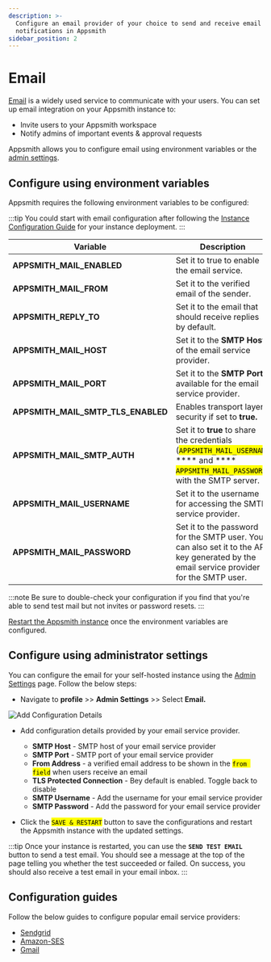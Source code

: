 ```yaml
---
description: >-
  Configure an email provider of your choice to send and receive email
  notifications in Appsmith
sidebar_position: 2
---
```


# Email

[Email](https://en.wikipedia.org/wiki/Email) is a widely used service to communicate with your users. You can set up email integration on your Appsmith instance to:

* Invite users to your Appsmith workspace
* Notify admins of important events & approval requests

Appsmith allows you to configure email using environment variables or the [admin settings](../admin-settings.md#using-the-admin-settings-ui).

<VideoEmbed host="youtube" videoId="NOAofPbmJWw" title="" caption="" /> 

## Configure using environment variables

Appsmith requires the following environment variables to be configured:

:::tip
You could start with email configuration after following the [Instance Configuration Guide](../) for your instance deployment.
:::

| Variable                               | Description                                                                                                                                                                                             |
| -------------------------------------- | ------------------------------------------------------------------------------------------------------------------------------------------------------------------------------------------------------- |
| **APPSMITH\_MAIL\_ENABLED**            | Set it to true to enable the email service.                                                                                                                                                             |
| **APPSMITH\_MAIL\_FROM**               | Set it to the verified email of the sender.                                                                                                                                                             |
| **APPSMITH\_REPLY\_TO**                | Set it to the email that should receive replies by default.                                                                                                                                             |
| **APPSMITH\_MAIL\_HOST**               | Set it to the **SMTP Host** of the email service provider.                                                                                                                                              |
| **APPSMITH\_MAIL\_PORT**               | Set it to the **SMTP Port** available for the email service provider.                                                                                                                                   |
| **APPSMITH\_MAIL\_SMTP\_TLS\_ENABLED** | Enables transport layer security if set to **true.**                                                                                                                                                    |
| **APPSMITH\_MAIL\_SMTP\_AUTH**         | Set it to **true** to share the credentials (<mark >`APPSMITH_MAIL_USERNAME`</mark> **** and **** <mark>`APPSMITH_MAIL_PASSWORD`</mark>**)** with the SMTP server. |
| **APPSMITH\_MAIL\_USERNAME**           | Set it to the username for accessing the SMTP service provider.                                                                                                                                         |
| **APPSMITH\_MAIL\_PASSWORD**           | Set it to the password for the SMTP user. You can also set it to the API key generated by the email service provider for the SMTP user.                                                                 |

:::note
Be sure to double-check your configuration if you find that you're able to send test mail but not invites or password resets.
:::

[Restart the Appsmith instance](../) once the environment variables are configured.

## Configure using administrator settings

You can configure the email for your self-hosted instance using the [Admin Settings](../admin-settings.md#using-the-admin-settings-ui) page. Follow the below steps:

* Navigate to **profile** >> **Admin Settings** >> Select **Email.**

![Add Configuration Details](</img/Instance_Configuration__Email__Configure_using_Admin_Settings.png>)

*   Add configuration details provided by your email service provider.

    * **SMTP Host** - SMTP host of your email service provider
    * **SMTP Port** - SMTP port of your email service provider
    * **From Address** - a verified email address to be shown in the <mark >`from field`</mark> when users receive an email
    * **TLS Protected Connection** - Bey default is enabled. Toggle back to disable
    * **SMTP Username** - Add the username for your email service provider
    * **SMTP Password** - Add the password for your email service provider


* Click the <mark >`SAVE & RESTART`</mark> button to save the configurations and restart the Appsmith instance with the updated settings.

:::tip
Once your instance is restarted, you can use the **`SEND TEST EMAIL`** button to send a test email. You should see a message at the top of the page telling you whether the test succeeded or failed. On success, you should also receive a test email in your email inbox.
:::

## Configuration guides

Follow the below guides to configure popular email service providers:


* [Sendgrid](sendgrid.md)
* [Amazon-SES](amazon-ses.md)
* [Gmail](gmail.md)

